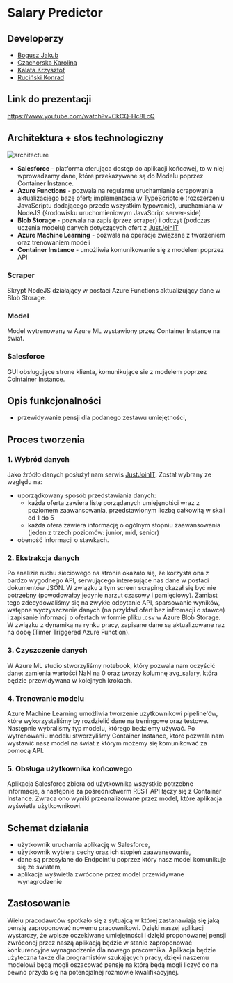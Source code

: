 # Salary Predictor

## Developerzy
- [Bogusz Jakub](https://github.com/boguszj)
- [Czachorska Karolina](https://github.com/karolina-cz)
- [Kalata Krzysztof](https://github.com/KrzysztofKalata)
- [Ruciński Konrad](https://github.com/rucinsk1)

## Link do prezentacji
https://www.youtube.com/watch?v=CkCQ-Hc8LcQ

## Architektura + stos technologiczny
  ![architecture](https://user-images.githubusercontent.com/46794180/144919811-ce3fd6de-9ec7-449a-b20e-0d9ac5c76ae2.png)
  
  - **Salesforce** - platforma oferująca dostęp do aplikacji końcowej, to w niej wprowadzamy dane, które przekazywane są do Modelu poprzez Container Instance.
  - **Azure Functions** - pozwala na regularne uruchamianie scrapowania aktualizacjego bazę ofert; implementacja w TypeScriptcie (rozszerzeniu JavaScriptu dodającego przede wszystkim typowanie), uruchamiana w NodeJS (środowisku uruchomieniowym JavaScript server-side)
  - **Blob Storage** - pozwala na zapis (przez scraper) i odczyt (podczas uczenia modelu) danych dotyczących ofert z [JustJoinIT](https://justjoin.it/)
  - **Azure Machine Learning** - pozwala na operacje związane z tworzeniem oraz trenowaniem modeli
  - **Container Instance** - umożliwia komunikowanie się z modelem poprzez API
  
### Scraper  
Skrypt NodeJS działający w postaci Azure Functions aktualizujący dane w Blob Storage.

### Model
Model wytrenowany w Azure ML wystawiony przez Container Instance na świat.

### Salesforce
GUI obsługujące strone klienta, komunikujące sie z modelem poprzez Cointainer Instance.

## Opis funkcjonalności
- przewidywanie pensji dla podanego zestawu umiejętności,

## Proces tworzenia
  
### 1. Wybród danych  
Jako źródło danych posłużył nam serwis [JustJoinIT](https://justjoin.it/). Został wybrany ze względu na:
- uporządkowany sposób przedstawiania danych:
  - każda oferta zawiera listę porządanych umiejęnotści wraz z poziomem zaawansowania, przedstawionym liczbą całkowitą w skali od 1 do 5
  - każda ofera zawiera informację o ogólnym stopniu zaawansowania (jeden z trzech poziomów: junior, mid, senior)
- obeność informacji o stawkach.
  
### 2. Ekstrakcja danych
  
Po analizie ruchu sieciowego na stronie okazało się, że korzysta ona z bardzo wygodnego API, serwującego interesujące nas dane w postaci dokumentów JSON. W związku z tym screen scraping okazał się być nie potrzebny (powodowałby jedynie narzut czasowy i pamięciowy). Zamiast tego zdecydowaliśmy się na zwykłe odpytanie API, sparsowanie wyników, wstępne wyczyszczenie danych (na przykład ofert bez infromacji o stawce) i zapisanie informacji o ofertach w formie pliku .csv w Azure Blob Storage. W związku z dynamiką na rynku pracy, zapisane dane są aktualizowane raz na dobę (Timer Triggered Azure Function).
  
### 3. Czyszczenie danych
 
W Azure ML studio stworzyliśmy notebook, który pozwala nam oczyścić dane: zamienia wartości NaN na 0 oraz tworzy kolumnę avg_salary, która będzie przewidywana w kolejnych        krokach.

### 4. Trenowanie modelu
 
Azure Machine Learning umożliwia tworzenie użytkownikowi pipeline'ów, które wykorzystaliśmy by rozdzielić dane na treningowe oraz testowe. Następnie wybraliśmy typ modelu, którego bedziemy używać. Po wytrenowaniu modelu stworzyliśmy Container Instance, które pozwala nam wystawić nasz model na świat z którym możemy się komunikować za pomocą API.
  
### 5. Obsługa użytkownika końcowego

Aplikacja Salesforce zbiera od użytkownika wszystkie potrzebne informacje, a następnie za pośrednictwerm REST API łączy się z Container Instance. Zwraca ono wyniki przeanalizowane przez model, które aplikacja wyświetla użytkownikowi.

## Schemat działania
  - użytkownik uruchamia aplikację w Salesforce,
  - użytkownik wybiera cechy oraz ich stopień zaawansowania,
  - dane są przesyłane do Endpoint'u poprzez który nasz model komunikuje się ze światem,
  - aplikacja wyświetla zwrócone przez model przewidywane wynagrodzenie 

## Zastosowanie
Wielu pracodawców spotkało się z sytuajcą w której zastanawiają się jaką pensję zaproponować nowemu pracownikowi. Dzięki naszej aplikacji wystarczy, że wpisze oczekiwane umiejętności i dzięki proponowanej pensji zwróconej przez naszą aplikacją będzie w stanie zaproponować konkurencyjne wynagrodzenie dla nowego pracownika. Aplikacja będzie użyteczna także dla programistów szukających pracy, dzięki naszemu modelowi będą mogli oszacować pensję na którą będą mogli liczyć co na pewno przyda się na potencjalnej rozmowie kwalifikacyjnej.
